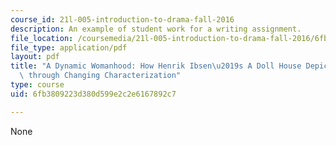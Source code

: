 ```yaml
---
course_id: 21l-005-introduction-to-drama-fall-2016
description: An example of student work for a writing assignment.
file_location: /coursemedia/21l-005-introduction-to-drama-fall-2016/6fb3809223d380d599e2c2e6167892c7_MIT21L_005F16_Womanhood.pdf
file_type: application/pdf
layout: pdf
title: "A Dynamic Womanhood: How Henrik Ibsen\u2019s A Doll House Depicts Feminism\
  \ through Changing Characterization"
type: course
uid: 6fb3809223d380d599e2c2e6167892c7

---
```

None